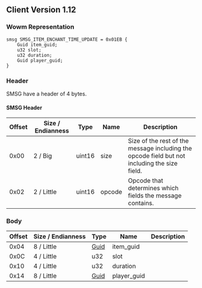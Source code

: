 ## Client Version 1.12

### Wowm Representation
```rust,ignore
smsg SMSG_ITEM_ENCHANT_TIME_UPDATE = 0x01EB {
    Guid item_guid;
    u32 slot;
    u32 duration;
    Guid player_guid;
}
```
### Header
SMSG have a header of 4 bytes.

#### SMSG Header
| Offset | Size / Endianness | Type   | Name   | Description |
| ------ | ----------------- | ------ | ------ | ----------- |
| 0x00   | 2 / Big           | uint16 | size   | Size of the rest of the message including the opcode field but not including the size field.|
| 0x02   | 2 / Little        | uint16 | opcode | Opcode that determines which fields the message contains.|
### Body
| Offset | Size / Endianness | Type | Name | Description |
| ------ | ----------------- | ---- | ---- | ----------- |
| 0x04 | 8 / Little | [Guid](../spec/packed-guid.md) | item_guid |  |
| 0x0C | 4 / Little | u32 | slot |  |
| 0x10 | 4 / Little | u32 | duration |  |
| 0x14 | 8 / Little | [Guid](../spec/packed-guid.md) | player_guid |  |
